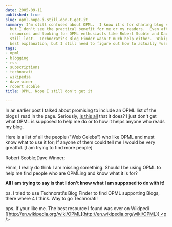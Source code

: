 ```yaml
---
date: 2005-09-11
published: true
slug: opml-nope-i-still-don-t-get-it
summary: I'm still confused about OPML.  I know it's for sharing blog subscriptions,
  but I don't see the practical benefit for me or my readers.  Even after checking
  resources and looking for OPML enthusiasts like Robert Scoble and Dave Winer, I'm
  still lost.  Technorati's Blog Finder wasn't much help either.  Wikipedia had the
  best explanation, but I still need to figure out how to actually *use* OPML.
tags:
- opml
- blogging
- rss
- subscriptions
- technorati
- wikipedia
- dave winer
- robert scoble
title: OPML. Nope I still don't get it

---
```

In an earlier post I talked about promising to include an OPML list of the blogs I read in the page. Seriously, [is this all](http://feeds.scripting.com/whatIsOpml#usingOpmlToExchangeSubscriptionLists) that it does? I just don't get what OPML is supposed to help me do or to how it helps anyone who reads my blog.<p />Here is a list of all the people ("Web Celebs") who like OPML and must know what to use it for; If anyone of them could tell me I would be very greatful. [I am trying to find more people]<p />Robert Scoble;Dave Winner;<p />Hmm, I really do think I am missing something. Should I be using OPML to help me find people who are OPMLing and know what it is for?<p /><strong>All I am trying to say is that I don't know what I am supposed to do with it!</strong><p />ps. I tried to use Technorati's Blog Finder to find OPML supporting Blogs, there where 4 I think. Way to go Technorati!<p />pps. If your like me. The best resource I found was over on Wikipedi [[http://en.wikipedia.org/wiki/OPML](http://en.wikipedia.org/wiki/OPML)].<p />

